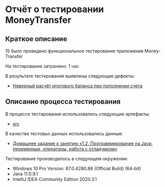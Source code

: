 # Отчёт о тестировании MoneyTransfer

## Краткое описание

15 было проведено функциональное тестирование приложения Money-Transfer

На тестирование затрачено: 1 час

В результате тестирования выявлены следующие дефекты:
* [Неверный расчёт итогового баланса при пополнении счета](https://github.com/kseniabobkova/Money-Transfer/issues/1)


## Описание процесса тестирования

В процессе тестирования использовались следующие артефакты:
* [src](https://github.com/kseniabobkova/Money-Transfer/tree/master/src)

В качестве тестовых данных использовались данные:
* [Домашнее задание к занятию «1.2. Программирование на Java: переменные, операторы, работа с отладчиком»](https://github.com/netology-code/javaqa-homeworks/tree/master/programming)


Тестирование производилось в следующем окружении:
* Windows 10 Pro Version: 87.0.4280.88 (Official Build) (64-bit)
* Java 11.0.9.1
* IntelliJ IDEA Community Edition 2020.3.1
